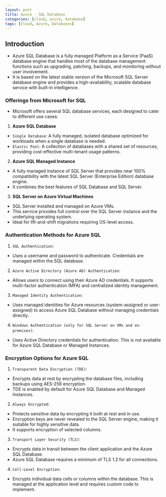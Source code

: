 ```yaml
---
layout: post
title: Azure - SQL Database
categories: [cloud, azure, database]
tags: [Cloud, Azure, Databases]
---
```


## Introduction
- Azure SQL Database is a fully managed Platform as a Service (PaaS) database engine that handles most of the database management functions such as upgrading, patching, backups, and monitoring without user involvement. 
- It is based on the latest stable version of the Microsoft SQL Server database engine and provides a high-availability, scalable database service with built-in intelligence.

### Offerings from Microsoft for SQL
- Microsoft offers several SQL database services, each designed to cater to different use cases:

1. **Azure SQL Database**
- `Single Database`: A fully managed, isolated database optimized for workloads when a single database is needed.
- `Elastic Pool`: A collection of databases with a shared set of resources, providing cost-effective multi-tenant usage patterns.

2. **Azure SQL Managed Instance**
- A fully managed instance of SQL Server that provides near 100% compatibility with the latest SQL Server (Enterprise Edition) database engine. 
- It combines the best features of SQL Database and SQL Server.

3. **SQL Server on Azure Virtual Machines**
- SQL Server installed and managed on Azure VMs. 
- This service provides full control over the SQL Server instance and the underlying operating system. 
- Ideal for lift-and-shift migrations requiring OS-level access.


### Authentication Methods for Azure SQL
1. `SQL Authentication`:
- Uses a username and password to authenticate. Credentials are managed within the SQL database.

2. `Azure Active Directory (Azure AD) Authentication`:
- Allows users to connect using their Azure AD credentials. It supports multi-factor authentication (MFA) and centralized identity management.

3. `Managed Identity Authentication`:
- Uses managed identities for Azure resources (system-assigned or user-assigned) to access Azure SQL Database without managing credentials directly.

4. `Windows Authentication (only for SQL Server on VMs and on-premises)`:
- Uses Active Directory credentials for authentication. This is not available for Azure SQL Database or Managed Instances.

### Encryption Options for Azure SQL
1. `Transparent Data Encryption (TDE)`:
- Encrypts data at rest by encrypting the database files, including backups using AES-256 encryption.
- TDE is enabled by default for Azure SQL Database and Managed Instances. 

2. `Always Encrypted`:
- Protects sensitive data by encrypting it both at rest and in use. 
- Encryption keys are never revealed to the SQL Server engine, making it suitable for highly sensitive data. 
- It supports encryption of selected columns.

3. `Transport Layer Security (TLS)`:
- Encrypts data in transit between the client application and the Azure SQL Database. 
- Azure SQL Database requires a minimum of TLS 1.2 for all connections.

4. `Cell-Level Encryption`:
- Encrypts individual data cells or columns within the database. This is managed at the application level and requires custom code to implement.


